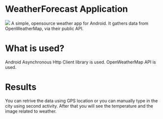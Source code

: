 # WeatherForecast Application
![](WeatherApp-Gif.gif)
A simple, opensource weather app for Android. It gathers data from OpenWeatherMap, via their public API.
# What is used?
Android Asynchronous Http Client library is used.
OpenWeatherMap API is used.

# Results
You can retrive the data using GPS location or you can manually type in the city using second activity.
After that you will see the temperature and the image related to weather.
